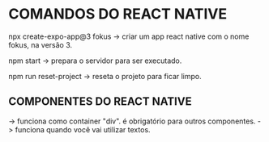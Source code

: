 # COMANDOS DO REACT NATIVE
npx create-expo-app@3 fokus
-> criar um app react native com o nome fokus, na versão 3.

npm start
-> prepara o servidor para ser executado.

npm run reset-project
-> reseta o projeto para ficar limpo.

## COMPONENTES DO REACT NATIVE
<View></View> -> funciona como container "div". é obrigatório para outros componentes.
<Text></Text> -> funciona quando você vai utilizar textos.